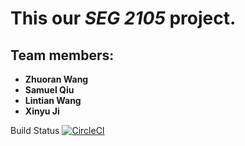 # This our _SEG 2105_ project.

## Team members:

* __Zhuoran Wang__
* __Samuel Qiu__
* __Lintian Wang__
* __Xinyu Ji__

Build Status
[![CircleCI](https://circleci.com/gh/SEG2105-uottawa/seg2x05-project-team-f19-8/tree/master.svg?style=svg&circle-token=10c5e60321b91bc5e9887e339940672b95689150)](https://circleci.com/gh/SEG2105-uottawa/seg2x05-project-team-f19-8/tree/master)
